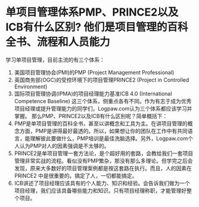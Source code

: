 # 单项目管理体系PMP、PRINCE2以及ICB有什么区别? 他们是项目管理的百科全书、流程和人员能力
学习单项目管理，目前主流的有三个体系：
1. 美国项目管理协会(PMI)的PMP (Project Management Professional)
2. 英国商务部(OGC)的受控环境下的项目管理PRINCE2 (Project in Controlled Environment)
3. 国际项目管理协调(IPMA)的项目经理能力基准ICB 4.0 (International Competence Baseline)
这三个体系，侧重点各有不同。作为有志于成为优秀项目经理或提升管理能力的同学们，Logpaw.com认为三个体系都应该学习并掌握。
那么PMP、PRINCE2以及ICB有什么区别呢？简单概括下：
1. PMP是单项目管理的百科全书，甚至以讲概念和工具为主。在讲项目管理的概念方面，PMP是讲得最好最透的。所以，如果想让你的团队在工作中有共同语言，能理解彼此要做什么，PMP培训是最佳洗脑选择。另外，Logpaw.com个人认为PMP对人的因素强调是不太够的。
2. PRINCE2是单项目管理一套方法论，是个超好用的套路，会教给我们一套项目管理非常实战的流程。看似没有PMP繁杂，那没有那么多理论。但学完之后会发现，原来大多数好的项目管理案例都是按这套路在执行。而且，人的因素在PRINCE2 中是很重要的。搞定了人，一切都能搞定。
3.  ICB讲述了项目经理应该具有的个人能力、知识和经验。会告诉我们做为一个项目经理，我们应该具备哪些能力和知识。只有项目经理称职，才能管理好整个项目。

